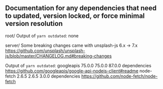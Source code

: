 ## Documentation for any dependencies that need to updated, version locked, or force minimal version resolution

root/
Output of `yarn outdated`:
none

server/
Some breaking changes came with unsplash-js 6.x -> 7.x
https://github.com/unsplash/unsplash-js/blob/master/CHANGELOG.md#breaking-changes

Output of `yarn outdated`:
googleapis 75.0.0  75.0.0 87.0.0 dependencies https://github.com/googleapis/google-api-nodejs-client#readme
node-fetch 2.6.5   2.6.5  3.0.0  dependencies https://github.com/node-fetch/node-fetch